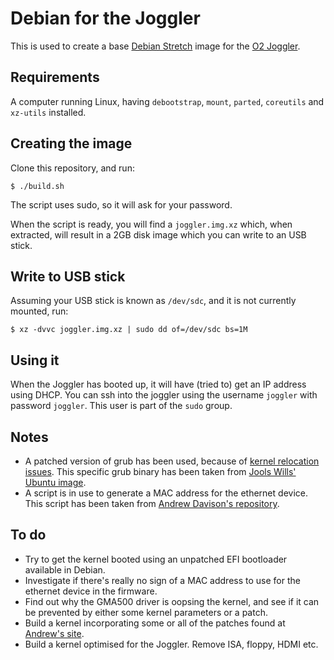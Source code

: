 # Debian for the Joggler

This is used to create a base [Debian Stretch](https://www.debian.org/) image for
the [O2 Joggler](https://en.wikipedia.org/wiki/O2_Joggler).

## Requirements

A computer running Linux, having `debootstrap`, `mount`, `parted`, `coreutils`
and `xz-utils` installed.

## Creating the image

Clone this repository, and run:

    $ ./build.sh

The script uses sudo, so it will ask for your password.

When the script is ready, you will find a `joggler.img.xz` which, when
extracted, will result in a 2GB disk image which you can write to an
USB stick.

## Write to USB stick

Assuming your USB stick is known as `/dev/sdc`, and it is not currently
mounted, run:

    $ xz -dvvc joggler.img.xz | sudo dd of=/dev/sdc bs=1M

## Using it

When the Joggler has booted up, it will have (tried to) get an IP address
using DHCP. You can ssh into the joggler using the username `joggler` with
password `joggler`. This user is part of the `sudo` group.

## Notes

* A patched version of grub has been used, because of
  [kernel relocation issues](http://wuffcode.wolfpuppy.org.uk/2012/01/joggler-improving-grub.html).
  This specific grub binary has been taken from
  [Jools Wills' Ubuntu image](https://jwills.co.uk/projects/joggler-xubuntu/).
* A script is in use to generate a MAC address for the ethernet device. This
  script has been taken from [Andrew Davison's repository](https://github.com/andydvsn/OpenFrame-Ubuntu/).

## To do

* Try to get the kernel booted using an unpatched EFI bootloader available
  in Debian.
* Investigate if there's really no sign of a MAC address to use for the
  ethernet device in the firmware.
* Find out why the GMA500 driver is oopsing the kernel, and see if it can be
  prevented by either some kernel parameters or a patch.
* Build a kernel incorporating some or all of the patches found at
  [Andrew's site](http://birdslikewires.co.uk/download/openframe/kernel/).
* Build a kernel optimised for the Joggler. Remove ISA, floppy, HDMI etc.

